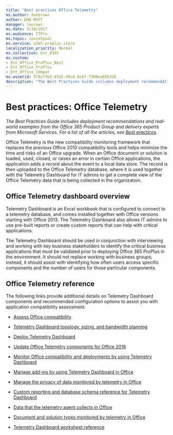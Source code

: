 ```yaml
---
title: "Best practices Office Telemetry"
ms.author: danbrown
author: DHB-MSFT
manager: laurawi
ms.date: 3/10/2017
ms.audience: ITPro
ms.topic: concetpual
ms.service: o365-proplus-itpro
localization_priority: Normal
ms.collection: Ent_O365
ms.custom: 
- Ent_Office_ProPlus_Best
- Ent_Office_ProPlus
- Ent_Office_Compat
ms.assetid: 570c7fb3-d7a5-49cd-8cbf-7300ea656328
description: "The Best Practices Guide includes deployment recommendations and real-world examples from the Office 365 Product Group and delivery experts from Microsoft Services. For a list of all the articles, see Best practices."
---
```


# Best practices: Office Telemetry

 *The Best Practices Guide includes deployment recommendations and real-world examples from the Office 365 Product Group and delivery experts from Microsoft Services. For a list of all the articles, see [Best practices](best-practices.md).* 
  
Office Telemetry is the new compatibility monitoring framework that replaces the previous Office 2010 compatibility tools and helps minimize the time and risks of an Office upgrade. When an Office document or solution is loaded, used, closed, or raises an error in certain Office applications, the application adds a record about the event to a local data store. The record is then uploaded to the Office Telemetry database, where it is used together with the Telemetry Dashboard for IT admins to get a complete view of the Office Telemetry data that is being collected in the organization.
  
## Office Telemetry dashboard overview

Telemetry Dashboard is an Excel workbook that is configured to connect to a telemetry database, and comes installed together with Office versions starting with Office 2013. The Telemetry Dashboard also allows IT admins to use pre-built reports or create custom reports that can help with critical applications.
  
The Telemetry Dashboard should be used in conjunction with interviewing and working with key business stakeholders to identify the critical business applications that must be validated prior to deploying Office 365 ProPlus in the environment. It should not replace working with business groups; instead, it should assist with identifying how often users access specific components and the number of users for those particular components.
  
## Office Telemetry reference

The following links provide additional details on Telemetry Dashboard components and recommended configuration options to assist you with application compatibility assessment:
  
- [Assess Office compatibility](../compat/assess-office-compatibility.md)
    
- [Telemetry Dashboard topology, sizing, and bandwidth planning](../compat/plan-telemetry-dashboard-deployment.md)

- [Deploy Telemetry Dashboard](../compat/deploy-telemetry-dashboard.md)
    
- [Update Office Telemetry components for Office 2016](../compat/update-office-telemetry-components-for-office-2016.md)
    
- [Monitor Office compatibility and deployments by using Telemetry Dashboard](../compat/monitor-office-compatibility-and-deployments-by-using-telemetry-dashboard.md)

- [Manage add-ins by using Telemetry Dashboard in Office](../compat/manage-add-ins-by-using-telemetry-dashboard-in-office.md)

- [Manage the privacy of data monitored by telemetry in Office](../compat/manage-the-privacy-of-data-monitored-by-telemetry-in-office.mdx)
 
- [Custom reporting and database schema reference for Telemetry Dashboard](../compat/custom-reporting-and-database-schema-reference-for-telemetry-dashboard.md)
 
- [Data that the telemetry agent collects in Office](../compat/data-that-the-telemetry-agent-collects-in-office.md)
    
- [Document and solution types monitored by telemetry in Office](../compat/document-and-solution-types-monitored-by-telemetry-in-office.md)
    
- [Telemetry Dashboard worksheet reference](../compat/telemetry-dashboard-worksheet-reference.md)
    
    

